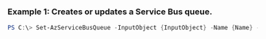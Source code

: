 ### Example 1: Creates or updates a Service Bus queue.
```powershell
PS C:\> Set-AzServiceBusQueue -InputObject {InputObject} -Name {Name} -Namespace {Namespace} -ResourceGroupName MyResourceGroup
```



